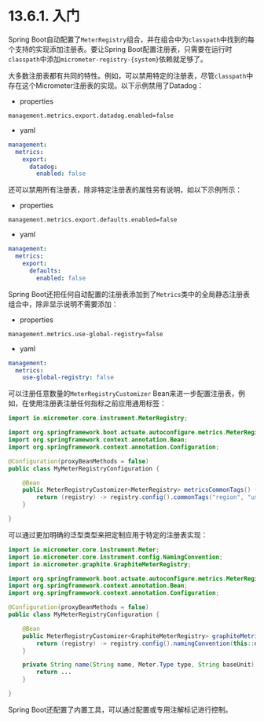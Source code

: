 # 13.6.1. 入门

Spring Boot自动配置了`MeterRegistry`组合，并在组合中为`classpath`中找到的每个支持的实现添加注册表。要让Spring Boot配置注册表，只需要在运行时`classpath`中添加`micrometer-registry-{system}`依赖就足够了。

大多数注册表都有共同的特性。例如，可以禁用特定的注册表，尽管`classpath`中存在这个Micrometer注册表的实现。以下示例禁用了Datadog：

+ properties

```properties
management.metrics.export.datadog.enabled=false
```

+ yaml

```yaml
management:
  metrics:
    export:
      datadog:
        enabled: false
```

还可以禁用所有注册表，除非特定注册表的属性另有说明，如以下示例所示：

+ properties

```properties
management.metrics.export.defaults.enabled=false
```

+ yaml

```yaml
management:
  metrics:
    export:
      defaults:
        enabled: false
```

Spring Boot还把任何自动配置的注册表添加到了`Metrics`类中的全局静态注册表组合中，除非显示说明不需要添加：

+ properties

```properties
management.metrics.use-global-registry=false
```

+ yaml

```yaml
management:
  metrics:
    use-global-registry: false
```

可以注册任意数量的`MeterRegistryCustomizer` Bean来进一步配置注册表，例如，在使用注册表注册任何指标之前应用通用标签：

```java
import io.micrometer.core.instrument.MeterRegistry;

import org.springframework.boot.actuate.autoconfigure.metrics.MeterRegistryCustomizer;
import org.springframework.context.annotation.Bean;
import org.springframework.context.annotation.Configuration;

@Configuration(proxyBeanMethods = false)
public class MyMeterRegistryConfiguration {

    @Bean
    public MeterRegistryCustomizer<MeterRegistry> metricsCommonTags() {
        return (registry) -> registry.config().commonTags("region", "us-east-1");
    }

}
```

可以通过更加明确的泛型类型来把定制应用于特定的注册表实现：

```java
import io.micrometer.core.instrument.Meter;
import io.micrometer.core.instrument.config.NamingConvention;
import io.micrometer.graphite.GraphiteMeterRegistry;

import org.springframework.boot.actuate.autoconfigure.metrics.MeterRegistryCustomizer;
import org.springframework.context.annotation.Bean;
import org.springframework.context.annotation.Configuration;

@Configuration(proxyBeanMethods = false)
public class MyMeterRegistryConfiguration {

    @Bean
    public MeterRegistryCustomizer<GraphiteMeterRegistry> graphiteMetricsNamingConvention() {
        return (registry) -> registry.config().namingConvention(this::name);
    }

    private String name(String name, Meter.Type type, String baseUnit) {
        return ...
    }

}
```

Spring Boot还配置了内置工具，可以通过配置或专用注解标记进行控制。
